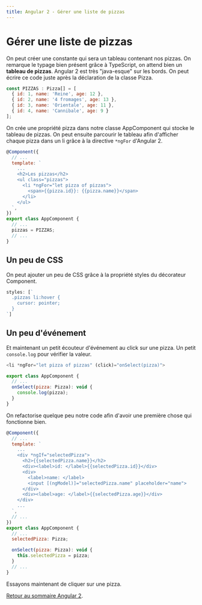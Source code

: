 ```yaml
---
title: Angular 2 - Gérer une liste de pizzas
---
```


# Gérer une liste de pizzas

On peut créer une constante qui sera un tableau contenant nos pizzas. On remarque le typage bien présent grâce à TypeScript, on attend bien un **tableau de pizzas**. Angular 2 est très "java-esque" sur les bords. On peut écrire ce code juste après la déclaration de la classe Pizza.

```js
const PIZZAS : Pizza[] = [
  { id: 1, name: 'Reine', age: 12 },
  { id: 2, name: '4 fromages', age: 13 },
  { id: 3, name: 'Orientale', age: 11 },
  { id: 4, name: 'Cannibale', age: 9 }
];
```

On crée une propriété pizza dans notre classe AppComponent qui stocke le tableau de pizzas. On peut ensuite parcourir le tableau afin d'afficher chaque pizza dans un li grâce à la directive ```*ngFor``` d'Angular 2.

```js
@Component({
  // ...
  template: `
    ...
    <h2>Les pizzas</h2>
    <ul class="pizzas">
      <li *ngFor="let pizza of pizzas">
        <span>{{pizza.id}}: {{pizza.name}}</span>
      </li>
    </ul>
  `,
})
export class AppComponent {
  // ...
  pizzas = PIZZAS;
  // ...
}
```

## Un peu de CSS

On peut ajouter un peu de CSS grâce à la propriété styles du décorateur Component.

```js
styles: [`
  .pizzas li:hover {
    cursor: pointer;
  }
`]
```

## Un peu d'événement

Et maintenant un petit écouteur d'événement au click sur une pizza. Un petit ```console.log``` pour vérifier la valeur.

```js
<li *ngFor="let pizza of pizzas" (click)="onSelect(pizza)">

export class AppComponent {
  // ...
  onSelect(pizza: Pizza): void {
    console.log(pizza);
  }
}
```

On refactorise quelque peu notre code afin d'avoir une première chose qui fonctionne bien.

```js
@Component({
  // ...
  template: `
    ...
    <div *ngIf="selectedPizza">
      <h2>{{selectedPizza.name}}</h2>
      <div><label>id: </label>{{selectedPizza.id}}</div>
      <div>
        <label>name: </label>
        <input [(ngModel)]="selectedPizza.name" placeholder="name">
      </div>
      <div><label>age: </label>{{selectedPizza.age}}</div>
    </div>
    ...
  `,
  // ...
})
export class AppComponent {
  // ...
  selectedPizza: Pizza;

  onSelect(pizza: Pizza): void {
    this.selectedPizza = pizza;
  }
  // ...
}
```

Essayons maintenant de cliquer sur une pizza.

<a href="../angular2">Retour au sommaire Angular 2</a>.
